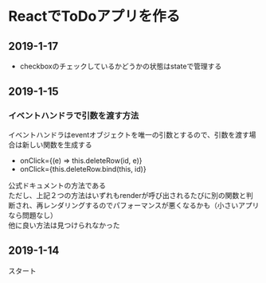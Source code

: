 # ReactでToDoアプリを作る

## 2019-1-17
- checkboxのチェックしているかどうかの状態はstateで管理する

## 2019-1-15
### イベントハンドラで引数を渡す方法
イベントハンドラはeventオブジェクトを唯一の引数とするので、引数を渡す場合は新しい関数を生成する
- onClick={(e) => this.deleteRow(id, e)}
- onClick={this.deleteRow.bind(this, id)}

公式ドキュメントの方法である  
ただし、上記２つの方法はいずれもrenderが呼び出されるたびに別の関数と判断され、再レンダリングするのでパフォーマンスが悪くなるかも（小さいアプリなら問題なし）  
他に良い方法は見つけられなかった

## 2019-1-14
スタート